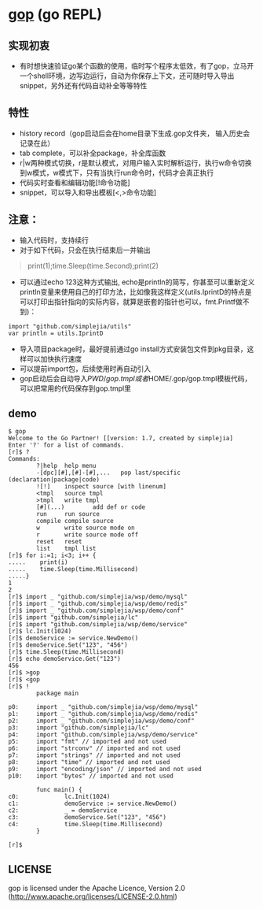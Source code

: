 # [gop](http://github.com/simplejia/gop) (go REPL)
## 实现初衷
* 有时想快速验证go某个函数的使用，临时写个程序太低效，有了gop，立马开一个shell环境，边写边运行，自动为你保存上下文，还可随时导入导出snippet，另外还有代码自动补全等等特性

## 特性
* history record（gop启动后会在home目录下生成.gop文件夹， 输入历史会记录在此）
* tab complete，可以补全package，补全库函数
* r|w两种模式切换，r是默认模式，对用户输入实时解析运行，执行w命令切换到w模式，w模式下，只有当执行run命令时，代码才会真正执行
* 代码实时查看和编辑功能[!命令功能]
* snippet，可以导入和导出模板[<,>命令功能]

## 注意：
* 输入代码时，支持续行
* 对于如下代码，只会在执行结束后一并输出
> print(1);time.Sleep(time.Second);print(2)
* 可以通过echo 123这种方式输出, echo是println的简写，你甚至可以重新定义println变量来使用自己的打印方法，比如像我这样定义(utils.IprintD的特点是可以打印出指针指向的实际内容，就算是嵌套的指针也可以，fmt.Printf做不到)：
```
import "github.com/simplejia/utils"
var println = utils.IprintD 
```
* 导入项目package时，最好提前通过go install方式安装包文件到pkg目录，这样可以加快执行速度
* 可以提前import包，后续使用时再自动引入
* gop启动后会自动导入$PWD/gop.tmpl或者$HOME/.gop/gop.tmpl模板代码，可以把常用的代码保存到gop.tmpl里

## demo
```
$ gop
Welcome to the Go Partner! [[version: 1.7, created by simplejia]
Enter '?' for a list of commands.
[r]$ ?
Commands:
        ?|help  help menu
        -[dpc][#],[#]-[#],...   pop last/specific (declaration|package|code)
        ![!]    inspect source [with linenum]
        <tmpl   source tmpl
        >tmpl   write tmpl
        [#](...)        add def or code
        run     run source
        compile compile source
        w       write source mode on
        r       write source mode off
        reset   reset
        list    tmpl list
[r]$ for i:=1; i<3; i++ {
.....    print(i)
.....    time.Sleep(time.Millisecond)
.....}
1
2
[r]$ import _ "github.com/simplejia/wsp/demo/mysql"
[r]$ import _ "github.com/simplejia/wsp/demo/redis"
[r]$ import _ "github.com/simplejia/wsp/demo/conf"
[r]$ import "github.com/simplejia/lc"
[r]$ import "github.com/simplejia/wsp/demo/service"
[r]$ lc.Init(1024)
[r]$ demoService := service.NewDemo()
[r]$ demoService.Set("123", "456")
[r]$ time.Sleep(time.Millisecond)
[r]$ echo demoService.Get("123")
456
[r]$ >gop
[r]$ <gop
[r]$ !
        package main

p0:     import _ "github.com/simplejia/wsp/demo/mysql"
p1:     import _ "github.com/simplejia/wsp/demo/redis"
p2:     import _ "github.com/simplejia/wsp/demo/conf"
p3:     import "github.com/simplejia/lc"
p4:     import "github.com/simplejia/wsp/demo/service"
p5:     import "fmt" // imported and not used
p6:     import "strconv" // imported and not used
p7:     import "strings" // imported and not used
p8:     import "time" // imported and not used
p9:     import "encoding/json" // imported and not used
p10:    import "bytes" // imported and not used

        func main() {
c0:             lc.Init(1024)
c1:             demoService := service.NewDemo()
c2:             _ = demoService
c3:             demoService.Set("123", "456")
c4:             time.Sleep(time.Millisecond)
        }

[r]$
```

## LICENSE
gop is licensed under the Apache Licence, Version 2.0
(http://www.apache.org/licenses/LICENSE-2.0.html)
